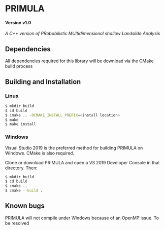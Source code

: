 # PRIMULA
#### Version v1.0
*A C++ version of PRobabilistic MUltidimensional shallow Landslide Analysis*

## Dependencies
All dependencies required for this library will be download via the CMake
build process

## Building and Installation

### Linux

```bash
$ mkdir build
$ cd build 
$ cmake .. -DCMAKE_INSTALL_PREFIX=<install location>
$ make
$ make install
```

### Windows
Visual Studio 2019 is the preferred method for building PRIMULA on Windows.
CMake is also required.

Clone or download PRIMULA and open a VS 2019 Developer Console in
that directory. Then:

```bash
$ mkdir build
$ cd build
$ cmake ..
$ cmake --build .
```

## Known bugs

PRIMULA will not compile under Windows because of an OpenMP issue. To be
resolved

